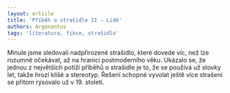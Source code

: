 ```yaml
---
layout: article
title: 'Příběh o strašidle II – Lidé'
authors: Argonantus
tags: 'literatura, fikce, strašidlo'
---
```


Minule jsme sledovali nadpřirozené strašidlo,
které dovede víc, než lze rozumně
očekávat, až na hranici postmoderního
věku. Ukázalo se, že jednou z největších
potíží příběhů o strašidle je to, že se používá
už stovky let, takže hrozí klišé a stereotyp.
Řešení schopné vyvolat ještě více
strašení se přitom rýsovalo už v 19. století.
